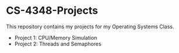 # CS-4348-Projects

This repository contains my projects for my Operating Systems Class.

- Project 1: CPU/Memory Simulation
- Project 2: Threads and Semaphores
